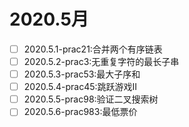 # 2020.5月
- [ ] 2020.5.1-prac21:合并两个有序链表
- [ ] 2020.5.2-prac3:无重复字符的最长子串
- [ ] 2020.5.3-prac53:最大子序和
- [ ] 2020.5.4-prac45:跳跃游戏II
- [ ] 2020.5.5-prac98:验证二叉搜索树
- [ ] 2020.5.6-prac983:最低票价